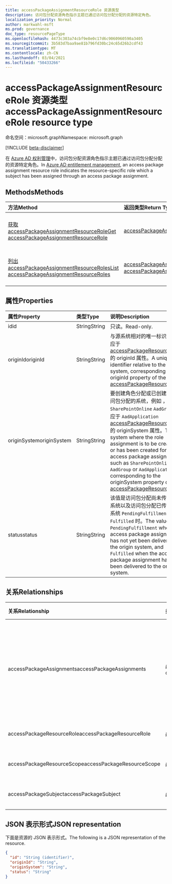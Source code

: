 ```yaml
---
title: accessPackageAssignmentResourceRole 资源类型
description: 访问包分配资源角色指示主题已通过访问包分配分配的资源特定角色。
localization_priority: Normal
author: markwahl-msft
ms.prod: governance
doc_type: resourcePageType
ms.openlocfilehash: 4473c303a74cbf9e8e0c17d6c9060960590a3405
ms.sourcegitcommit: 3b583d7baa9ae81b796fd30bc24c65d26b2cdf43
ms.translationtype: MT
ms.contentlocale: zh-CN
ms.lasthandoff: 03/04/2021
ms.locfileid: "50433266"
---
```

# <a name="accesspackageassignmentresourcerole-resource-type"></a><span data-ttu-id="3207f-103">accessPackageAssignmentResourceRole 资源类型</span><span class="sxs-lookup"><span data-stu-id="3207f-103">accessPackageAssignmentResourceRole resource type</span></span>

<span data-ttu-id="3207f-104">命名空间：microsoft.graph</span><span class="sxs-lookup"><span data-stu-id="3207f-104">Namespace: microsoft.graph</span></span>

[!INCLUDE [beta-disclaimer](../../includes/beta-disclaimer.md)]

<span data-ttu-id="3207f-105">在 [Azure AD 权利管理](entitlementmanagement-root.md)中，访问包分配资源角色指示主题已通过访问包分配分配的资源特定角色。</span><span class="sxs-lookup"><span data-stu-id="3207f-105">In [Azure AD entitlement management](entitlementmanagement-root.md), an access package assignment resource role indicates the resource-specific role which a subject has been assigned through an access package assignment.</span></span>

## <a name="methods"></a><span data-ttu-id="3207f-106">Methods</span><span class="sxs-lookup"><span data-stu-id="3207f-106">Methods</span></span>

| <span data-ttu-id="3207f-107">方法</span><span class="sxs-lookup"><span data-stu-id="3207f-107">Method</span></span>       | <span data-ttu-id="3207f-108">返回类型</span><span class="sxs-lookup"><span data-stu-id="3207f-108">Return Type</span></span> | <span data-ttu-id="3207f-109">说明</span><span class="sxs-lookup"><span data-stu-id="3207f-109">Description</span></span> |
|:-------------|:------------|:------------|
| [<span data-ttu-id="3207f-110">获取 accessPackageAssignmentResourceRole</span><span class="sxs-lookup"><span data-stu-id="3207f-110">Get accessPackageAssignmentResourceRole</span></span>](../api/accesspackageassignmentresourcerole-get.md) | [<span data-ttu-id="3207f-111">accessPackageAssignmentResourceRole</span><span class="sxs-lookup"><span data-stu-id="3207f-111">accessPackageAssignmentResourceRole</span></span>](accesspackageassignmentresourcerole.md)  | <span data-ttu-id="3207f-112">检索 accessPackageAssignmentResourceRole 对象。</span><span class="sxs-lookup"><span data-stu-id="3207f-112">Retrieve an accessPackageAssignmentResourceRole object.</span></span> |
| [<span data-ttu-id="3207f-113">列出 accessPackageAssignmentResourceRoles</span><span class="sxs-lookup"><span data-stu-id="3207f-113">List accessPackageAssignmentResourceRoles</span></span>](../api/accesspackageassignmentresourcerole-list.md) | <span data-ttu-id="3207f-114">[accessPackageAssignmentResourceRole](accesspackageassignmentresourcerole.md) 集合</span><span class="sxs-lookup"><span data-stu-id="3207f-114">[accessPackageAssignmentResourceRole](accesspackageassignmentresourcerole.md) collection</span></span> | <span data-ttu-id="3207f-115">检索 accessPackageAssignmentResourceRole 对象的列表。</span><span class="sxs-lookup"><span data-stu-id="3207f-115">Retrieve a list of accessPackageAssignmentResourceRole objects.</span></span> |

## <a name="properties"></a><span data-ttu-id="3207f-116">属性</span><span class="sxs-lookup"><span data-stu-id="3207f-116">Properties</span></span>

| <span data-ttu-id="3207f-117">属性</span><span class="sxs-lookup"><span data-stu-id="3207f-117">Property</span></span>     | <span data-ttu-id="3207f-118">类型</span><span class="sxs-lookup"><span data-stu-id="3207f-118">Type</span></span>        | <span data-ttu-id="3207f-119">说明</span><span class="sxs-lookup"><span data-stu-id="3207f-119">Description</span></span> |
|:-------------|:------------|:------------|
|<span data-ttu-id="3207f-120">id</span><span class="sxs-lookup"><span data-stu-id="3207f-120">id</span></span>|<span data-ttu-id="3207f-121">String</span><span class="sxs-lookup"><span data-stu-id="3207f-121">String</span></span>| <span data-ttu-id="3207f-122">只读。</span><span class="sxs-lookup"><span data-stu-id="3207f-122">Read-only.</span></span>|
|<span data-ttu-id="3207f-123">originId</span><span class="sxs-lookup"><span data-stu-id="3207f-123">originId</span></span>|<span data-ttu-id="3207f-124">String</span><span class="sxs-lookup"><span data-stu-id="3207f-124">String</span></span>|<span data-ttu-id="3207f-125">与源系统相对的唯一标识符，对应于 [accessPackageResourceRole](accesspackageresourcerole.md)的 originId 属性。</span><span class="sxs-lookup"><span data-stu-id="3207f-125">A unique identifier relative to the origin system, corresponding to the originId property of the [accessPackageResourceRole](accesspackageresourcerole.md).</span></span> |
|<span data-ttu-id="3207f-126">originSystem</span><span class="sxs-lookup"><span data-stu-id="3207f-126">originSystem</span></span>|<span data-ttu-id="3207f-127">String</span><span class="sxs-lookup"><span data-stu-id="3207f-127">String</span></span>|<span data-ttu-id="3207f-128">要创建角色分配或已创建用于访问包分配的系统，例如 ，或 ， `SharePointOnline` `AadGroup` 对应于 `AadApplication` [accessPackageResourceRole](accesspackageresourcerole.md)的 originSystem 属性。</span><span class="sxs-lookup"><span data-stu-id="3207f-128">The system where the role assignment is to be created or has been created for an access package assignment, such as `SharePointOnline`, `AadGroup` or `AadApplication`, corresponding to the originSystem property of the [accessPackageResourceRole](accesspackageresourcerole.md).</span></span>|
|<span data-ttu-id="3207f-129">status</span><span class="sxs-lookup"><span data-stu-id="3207f-129">status</span></span>|<span data-ttu-id="3207f-130">String</span><span class="sxs-lookup"><span data-stu-id="3207f-130">String</span></span>|<span data-ttu-id="3207f-131">该值是访问包分配尚未传递到源系统以及访问包分配已传递到源系统 `PendingFulfillment` `Fulfilled` 时。</span><span class="sxs-lookup"><span data-stu-id="3207f-131">The value is `PendingFulfillment` when the access package assignment has not yet been delivered to the origin system, and `Fulfilled` when the access package assignment has been delivered to the origin system.</span></span>|

## <a name="relationships"></a><span data-ttu-id="3207f-132">关系</span><span class="sxs-lookup"><span data-stu-id="3207f-132">Relationships</span></span>

| <span data-ttu-id="3207f-133">关系</span><span class="sxs-lookup"><span data-stu-id="3207f-133">Relationship</span></span> | <span data-ttu-id="3207f-134">类型</span><span class="sxs-lookup"><span data-stu-id="3207f-134">Type</span></span>        | <span data-ttu-id="3207f-135">说明</span><span class="sxs-lookup"><span data-stu-id="3207f-135">Description</span></span> |
|:-------------|:------------|:------------|
|<span data-ttu-id="3207f-136">accessPackageAssignments</span><span class="sxs-lookup"><span data-stu-id="3207f-136">accessPackageAssignments</span></span>|<span data-ttu-id="3207f-137">[accessPackageAssignment](accesspackageassignment.md) 集合</span><span class="sxs-lookup"><span data-stu-id="3207f-137">[accessPackageAssignment](accesspackageassignment.md) collection</span></span>| <span data-ttu-id="3207f-138">导致出现此限制的访问包角色分配。</span><span class="sxs-lookup"><span data-stu-id="3207f-138">The access package assignments resulting in this role assignment.</span></span> <span data-ttu-id="3207f-139">只读。</span><span class="sxs-lookup"><span data-stu-id="3207f-139">Read-only.</span></span> <span data-ttu-id="3207f-140">可为 NULL。</span><span class="sxs-lookup"><span data-stu-id="3207f-140">Nullable.</span></span>|
|<span data-ttu-id="3207f-141">accessPackageResourceRole</span><span class="sxs-lookup"><span data-stu-id="3207f-141">accessPackageResourceRole</span></span>|[<span data-ttu-id="3207f-142">accessPackageResourceRole</span><span class="sxs-lookup"><span data-stu-id="3207f-142">accessPackageResourceRole</span></span>](accesspackageresourcerole.md)| <span data-ttu-id="3207f-143">只读。</span><span class="sxs-lookup"><span data-stu-id="3207f-143">Read-only.</span></span> <span data-ttu-id="3207f-144">可为 NULL。</span><span class="sxs-lookup"><span data-stu-id="3207f-144">Nullable.</span></span>|
|<span data-ttu-id="3207f-145">accessPackageResourceScope</span><span class="sxs-lookup"><span data-stu-id="3207f-145">accessPackageResourceScope</span></span>|[<span data-ttu-id="3207f-146">accessPackageResourceScope</span><span class="sxs-lookup"><span data-stu-id="3207f-146">accessPackageResourceScope</span></span>](accesspackageresourcescope.md)| <span data-ttu-id="3207f-147">只读。</span><span class="sxs-lookup"><span data-stu-id="3207f-147">Read-only.</span></span> <span data-ttu-id="3207f-148">可为 NULL。</span><span class="sxs-lookup"><span data-stu-id="3207f-148">Nullable.</span></span>|
|<span data-ttu-id="3207f-149">accessPackageSubject</span><span class="sxs-lookup"><span data-stu-id="3207f-149">accessPackageSubject</span></span>|[<span data-ttu-id="3207f-150">accessPackageSubject</span><span class="sxs-lookup"><span data-stu-id="3207f-150">accessPackageSubject</span></span>](accesspackagesubject.md)| <span data-ttu-id="3207f-p104">只读。可为空。</span><span class="sxs-lookup"><span data-stu-id="3207f-p104">Read-only. Nullable.</span></span>|


## <a name="json-representation"></a><span data-ttu-id="3207f-153">JSON 表示形式</span><span class="sxs-lookup"><span data-stu-id="3207f-153">JSON representation</span></span>

<span data-ttu-id="3207f-154">下面是资源的 JSON 表示形式。</span><span class="sxs-lookup"><span data-stu-id="3207f-154">The following is a JSON representation of the resource.</span></span>

<!-- {
  "blockType": "resource",
  "optionalProperties": [

  ],
  "@odata.type": "microsoft.graph.accessPackageAssignmentResourceRole",
  "keyProperty": "id"
}-->

```json
{
  "id": "String (identifier)",
  "originId": "String",
  "originSystem": "String",
  "status": "String"
}
```

<!-- uuid: 16cd6b66-4b1a-43a1-adaf-3a886856ed98
2019-02-04 14:57:30 UTC -->
<!-- {
  "type": "#page.annotation",
  "description": "accessPackageAssignmentResourceRole resource",
  "keywords": "",
  "section": "documentation",
  "tocPath": ""
}-->


